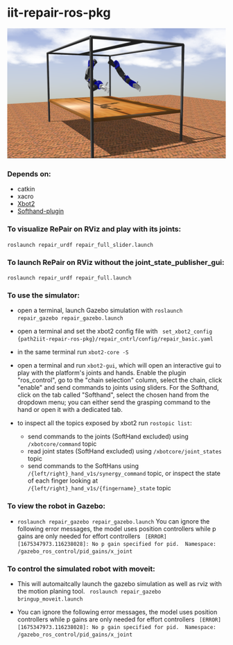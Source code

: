 # iit-repair-ros-pkg

![iit-repair-ros-pkg](repo_imgs/gazebo_sim.png)


### Depends on:
- catkin
- xacro
- [Xbot2](https://advrhumanoids.github.io/xbot2/quickstart.html)
- [Softhand-plugin](https://github.com/ADVRHumanoids/SoftHand-Plugin/tree/repair)

### To visualize RePair on RViz and play with its joints:

``` roslaunch repair_urdf repair_full_slider.launch ```

### To launch RePair on RViz without the joint_state_publisher_gui:

``` roslaunch repair_urdf repair_full.launch ```

### To use the simulator:

- open a terminal, launch Gazebo simulation with ``` roslaunch repair_gazebo repair_gazebo.launch ```

- open a terminal and set the xbot2 config file with ``` set_xbot2_config {path2iit-repair-ros-pkg}/repair_cntrl/config/repair_basic.yaml```

- in the same terminal run ``` xbot2-core -S ```

- open a terminal and run ``` xbot2-gui ```, which will open an interactive gui to play with the platform's joints and hands. Enable the plugin "ros_control", go to the "chain selection" column, select the chain, click "enable" and send commands to joints using sliders. For the Softhand, click on the tab called "Softhand", select the chosen hand from the dropdown menu; you can either send the grasping command to the hand or open it with a dedicated tab.

- to inspect all the topics exposed by xbot2 run ``` rostopic list ```:
	
	- send commands to the joints (SoftHand excluded) using ```/xbotcore/command``` topic
	- read joint states (SoftHand excluded) using ```/xbotcore/joint_states``` topic
	- send commands to the SoftHans using ```/{left/right}_hand_v1s/synergy_command``` topic, or inspect the state of each finger looking at ```/{left/right}_hand_v1s/{fingername}_state``` topic

### To view the robot in Gazebo:

- ``` roslaunch repair_gazebo repair_gazebo.launch ``` 
You can ignore the following error messages, the model uses position controllers while p gains are only needed for effort controllers
``` [ERROR] [1675347973.116238028]: No p gain specified for pid.  Namespace: /gazebo_ros_control/pid_gains/x_joint``` 

### To control the simulated robot with moveit:

- This will automaitcally launch the gazebo simulation as well as rviz with the motion planing tool. ``` roslaunch repair_gazebo bringup_moveit.launch``` 

- You can ignore the following error messages, the model uses position controllers while p gains are only needed for effort controllers ``` [ERROR] [1675347973.116238028]: No p gain specified for pid.  Namespace: /gazebo_ros_control/pid_gains/x_joint``` 


